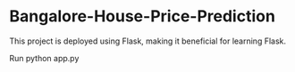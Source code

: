# Bangalore-House-Price-Prediction
This project is deployed using Flask, making it beneficial for learning Flask.

Run
  python app.py
